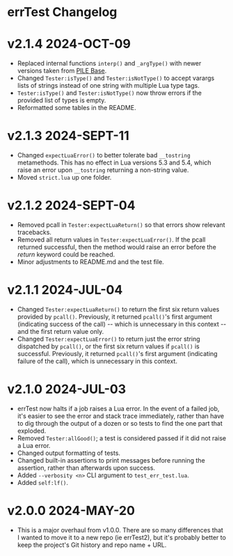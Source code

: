 # errTest Changelog

# v2.1.4 2024-OCT-09
* Replaced internal functions `interp()` and `_argType()` with newer versions taken from [PILE Base](https://github.com/rabbitboots/pile_base).
* Changed `Tester:isType()` and `Tester:isNotType()` to accept varargs lists of strings instead of one string with multiple Lua type tags.
* `Tester:isType()` and `Tester:isNotType()` now throw errors if the provided list of types is empty.
* Reformatted some tables in the README.


# v2.1.3 2024-SEPT-11
* Changed `expectLuaError()` to better tolerate bad `__tostring` metamethods. This has no effect in Lua versions 5.3 and 5.4, which raise an error upon `__tostring` returning a non-string value.
* Moved `strict.lua` up one folder.


# v2.1.2 2024-SEPT-04
* Removed pcall in `Tester:expectLuaReturn()` so that errors show relevant tracebacks.
* Removed all return values in `Tester:expectLuaError()`. If the pcall returned successful, then the method would raise an error before the *return* keyword could be reached.
* Minor adjustments to README.md and the test file.


# v2.1.1 2024-JUL-04
* Changed `Tester:expectLuaReturn()` to return the first six return values provided by `pcall()`. Previously, it returned `pcall()`'s first argument (indicating success of the call) -- which is unnecessary in this context -- and the first return value only.
* Changed `Tester:expectLuaError()` to return just the error string dispatched by `pcall()`, or the first six return values if `pcall()` is successful. Previously, it returned `pcall()`'s first argument (indicating failure of the call), which is unnecessary in this context.


# v2.1.0 2024-JUL-03

* errTest now halts if a job raises a Lua error. In the event of a failed job, it's easier to see the error and stack trace immediately, rather than have to dig through the output of a dozen or so tests to find the one part that exploded.
* Removed `Tester:allGood()`; a test is considered passed if it did not raise a Lua error.
* Changed output formatting of tests.
* Changed built-in assertions to print messages before running the assertion, rather than afterwards upon success.
* Added `--verbosity <n>` CLI argument to `test_err_test.lua`.
* Added `self:lf()`.


# v2.0.0 2024-MAY-20

* This is a major overhaul from v1.0.0. There are so many differences that I wanted to move it to a new repo (ie errTest2), but it's probably better to keep the project's Git history and repo name + URL.
